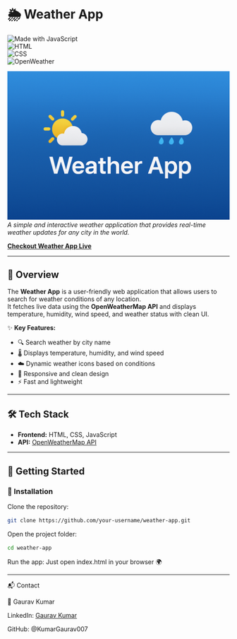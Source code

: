 # 🌦️ Weather App  

![Made with JavaScript](https://img.shields.io/badge/Made%20with-JavaScript-F7DF1E?logo=javascript&logoColor=black)  
![HTML](https://img.shields.io/badge/HTML-5-orange?logo=html5&logoColor=white)  
![CSS](https://img.shields.io/badge/CSS-3-blue?logo=css3&logoColor=white)  
![OpenWeather](https://img.shields.io/badge/API-OpenWeatherMap-blue?logo=cloud&logoColor=white)  

![Weather Banner](./assets/banner.png)  
*A simple and interactive weather application that provides real-time weather updates for any city in the world.*

[**Checkout Weather App Live**](https://weather-app-gaurav.vercel.app/)

---

## 📌 Overview
The **Weather App** is a user-friendly web application that allows users to search for weather conditions of any location.  
It fetches live data using the **OpenWeatherMap API** and displays temperature, humidity, wind speed, and weather status with clean UI.

✨ **Key Features:**
- 🔍 Search weather by city name  
- 🌡️ Displays temperature, humidity, and wind speed  
- ☁️ Dynamic weather icons based on conditions  
- 📱 Responsive and clean design  
- ⚡ Fast and lightweight  

---

## 🛠️ Tech Stack
- **Frontend:** HTML, CSS, JavaScript  
- **API:** [OpenWeatherMap API](https://openweathermap.org/api)  

---

## 🚀 Getting Started  

### 🔧 Installation
Clone the repository:
```bash
git clone https://github.com/your-username/weather-app.git
```

Open the project folder:
```bash
cd weather-app
```

Run the app:
Just open index.html in your browser 🌍

---

📬 Contact

👤 Gaurav Kumar

LinkedIn: [Gaurav Kumar](https://www.linkedin.com/in/gaurav-kumar-25-oct?lipi=urn%3Ali%3Apage%3Ad_flagship3_profile_view_base_contact_details%3BW7%2FB5onwS4yNaZXl9gxzoA%3D%3D)

GitHub: @KumarGaurav007
